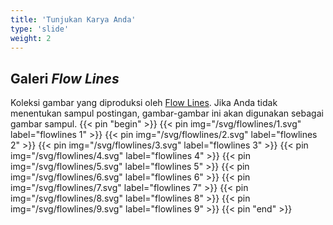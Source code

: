 ```yaml
---
title: 'Tunjukan Karya Anda'
type: 'slide'
weight: 2
---
```


## Galeri _Flow Lines_
Koleksi gambar yang diproduksi oleh [Flow Lines](https://github.com/msurguy/flow-lines).
Jika Anda tidak menentukan sampul postingan, gambar-gambar ini akan digunakan sebagai gambar sampul.
{{< pin "begin" >}}
{{< pin img="/svg/flowlines/1.svg" label="flowlines 1" >}}
{{< pin img="/svg/flowlines/2.svg" label="flowlines 2" >}}
{{< pin img="/svg/flowlines/3.svg" label="flowlines 3" >}}
{{< pin img="/svg/flowlines/4.svg" label="flowlines 4" >}}
{{< pin img="/svg/flowlines/5.svg" label="flowlines 5" >}}
{{< pin img="/svg/flowlines/6.svg" label="flowlines 6" >}}
{{< pin img="/svg/flowlines/7.svg" label="flowlines 7" >}}
{{< pin img="/svg/flowlines/8.svg" label="flowlines 8" >}}
{{< pin img="/svg/flowlines/9.svg" label="flowlines 9" >}}
{{< pin "end" >}}